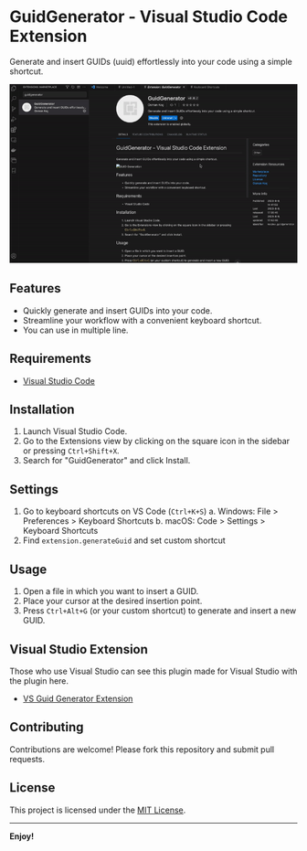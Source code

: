 # GuidGenerator - Visual Studio Code Extension

Generate and insert GUIDs (uuid) effortlessly into your code using a simple shortcut.

![Extension View](src/images/view.gif)

## Features

- Quickly generate and insert GUIDs into your code.
- Streamline your workflow with a convenient keyboard shortcut.
- You can use in multiple line.

## Requirements

- [Visual Studio Code](https://code.visualstudio.com)

## Installation

1. Launch Visual Studio Code.
2. Go to the Extensions view by clicking on the square icon in the sidebar or pressing `Ctrl+Shift+X`.
3. Search for "GuidGenerator" and click Install.

## Settings

1. Go to keyboard shortcuts on VS Code (`Ctrl+K+S`)
    a. Windows: File > Preferences > Keyboard Shortcuts
    b. macOS: Code > Settings > Keyboard  Shortcuts
2. Find `extension.generateGuid` and set custom shortcut

## Usage

1. Open a file in which you want to insert a GUID.
2. Place your cursor at the desired insertion point.
3. Press `Ctrl+Alt+G` (or your custom shortcut) to generate and insert a new GUID.

## Visual Studio Extension

Those who use Visual Studio can see this plugin made for Visual Studio with the plugin here.
- [VS Guid Generator Extension](https://github.com/vs-guid-generator)

## Contributing

Contributions are welcome! Please fork this repository and submit pull requests.

## License

This project is licensed under the [MIT License](LICENSE).

---

**Enjoy!**
